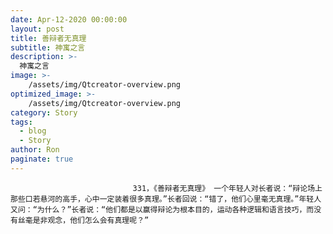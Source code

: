 ```yaml
---
date: Apr-12-2020 00:00:00
layout: post
title: 善辩者无真理
subtitle: 神寓之言
description: >-
  神寓之言
image: >-
    /assets/img/Qtcreator-overview.png
optimized_image: >-
    /assets/img/Qtcreator-overview.png
category: Story
tags:
  - blog
  - Story
author: Ron
paginate: true
---
```


							　　331，《善辩者无真理》 一个年轻人对长者说：“辩论场上那些口若悬河的高手，心中一定装着很多真理。”长者回说：“错了，他们心里毫无真理。”年轻人又问：“为什么？”长者说：“他们都是以赢得辩论为根本目的，运动各种逻辑和语言技巧，而没有丝毫是非观念，他们怎么会有真理呢？”
							
							
						
